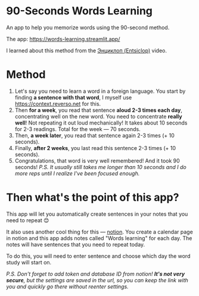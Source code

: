 # 90-Seconds Words Learning
An app to help you memorize words using the 90-second method.

The app: https://words-learning.streamlit.app/

I learned about this method from the [Энциклоп (Entsiclop)](https://www.youtube.com/watch?v=Q8_rLOrt49o&t=2s&ab_channel=%D0%AD%D0%BD%D1%86%D0%B8%D0%BA%D0%BB%D0%BE%D0%BF) video.

# Method

1. Let's say you need to learn a word in a foreign language. You start by finding **a sentence with that word**, I myself use https://context.reverso.net for this.
2. Then **for a week**, you read that sentence **aloud 2-3 times each day**, concentrating well on the new word. You need to concentrate **really well**! Not repeating it out loud mechanically! It takes about 10 seconds for 2-3 readings. Total for the week — 70 seconds.
3. Then, **a week later**, you read that sentence again 2-3 times (+ 10 seconds).
4. Finally, **after 2 weeks**, you last read this sentence 2-3 times (+ 10 seconds).
5. Congratulations, that word is very well remembered! And it took 90 seconds!
*P.S. It usually still takes me longer than 10 seconds and I do more reps until I realize I've been focused enough.*

# Then what's the point of this app?

This app will let you automatically create sentences in your notes that you need to repeat 😊

It also uses another cool thing for this — [notion](https://www.notion.so/). You create a calendar page in notion and this app adds notes called "Words learning" for each day. The notes will have sentences that you need to repeat today.

To do this, you will need to enter sentence and choose which day the word study will start on.

*P.S. Don't forget to add token and database ID from notion! **It's not very secure**, but the settings are saved in the url, so you can keep the link with you and quickly go there without reenter settings.*